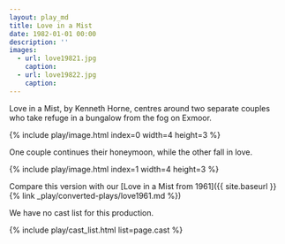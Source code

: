 ```yaml
---
layout: play_md
title: Love in a Mist
date: 1982-01-01 00:00
description: ''
images:
  - url: love19821.jpg
    caption:
  - url: love19822.jpg
    caption:
---
```


Love in a Mist, by Kenneth Horne, centres around two separate couples who take refuge in a bungalow from the fog on Exmoor.

{% include play/image.html index=0 width=4 height=3 %}

One couple continues their honeymoon, while the other fall in love.

{% include play/image.html index=1 width=4 height=3 %}

Compare this version with our [Love in a Mist from 1961]({{ site.baseurl }}{% link _play/converted-plays/love1961.md %})

We have no cast list for this production.

{% include play/cast_list.html list=page.cast %}
